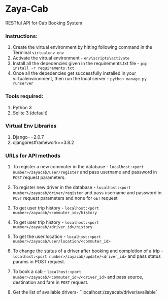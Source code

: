 # Zaya-Cab
RESTful API for Cab Booking System

### Instructions:
1. Create the virtual environment by hitting following command in the Terminal ```virtualenv env```
2. Activate the virtual environment - ```env\scripts\activate```
3. Install all the depedencies given in the requirements.txt file - ```pip install -r requirements.txt```
4. Once all the depedencies get successfully installed in your virtualenvironment, then run the local server - ```python manage.py runserver```


### Tools required:

1. Python 3
2. Sqlite 3 (default)

### Virtual Env Libraries

1. Django==2.0.7
2. djangorestframework==3.8.2

### URLs for API methods

1. To register a new commuter in the database - `localhost:<port number>/zayacab/user/register` and pass username and password in `POST` request parameters.

2. To register new driver in the database - `localhost:<port number>/zayacab/driver/register` and pass username and password in `POST` request parameters and none for `GET` request

3. To get user trip history - `localhost:<port number>/zayacab/<commuter_id>/history`

4. To get user trip history - `localhost:<port number>/zayacab/<driver_id>/history`

5. To get the user location - `localhost:<port number>/zayacab/user/location/<commuter_id>`

6. To change the status of a driver after booking and completion of a trip - `localhost:<port number>/zayacab/update/<driver_id>` and pass status params in POST request.

7. To book a cab - `localhost:<port number>/zayacab/<commuter_id>/<driver_id>` and pass source, destination and fare in `POST` request.

8. Get the list of available drivers- ``localhost:<port number>/zayacab/driver/available`

